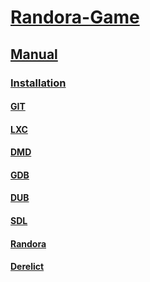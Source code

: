 # [Randora-Game](/README.md)

## [Manual](/manual/README.md)

### [Installation](/manual/installation/README.md)

#### [GIT](/manual/installation/git/README.md)

#### [LXC](/manual/installation/lxc/README.md)

#### [DMD](/manual/installation/dmd/README.md)

#### [GDB](/manual/installation/gdb/README.md)

#### [DUB](/manual/installation/dub/README.md)

#### [SDL](/manual/installation/sdl/README.md)

#### [Randora](/manual/installation/randora/README.md)

#### [Derelict](/manual/installation/derelict/README.md)







